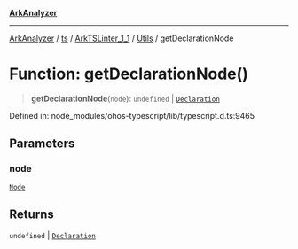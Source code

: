 [**ArkAnalyzer**](../../../../../../../../README.md)

***

[ArkAnalyzer](../../../../../../../../globals.md) / [ts](../../../../../README.md) / [ArkTSLinter\_1\_1](../../../README.md) / [Utils](../README.md) / getDeclarationNode

# Function: getDeclarationNode()

> **getDeclarationNode**(`node`): `undefined` \| [`Declaration`](../../../../../interfaces/Declaration.md)

Defined in: node\_modules/ohos-typescript/lib/typescript.d.ts:9465

## Parameters

### node

[`Node`](../../../../../interfaces/Node.md)

## Returns

`undefined` \| [`Declaration`](../../../../../interfaces/Declaration.md)
